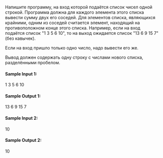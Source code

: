 Напишите программу, на вход которой подаётся список чисел одной строкой. Программа должна для каждого элемента этого
списка вывести сумму двух его соседей. Для элементов списка, являющихся крайними, одним из соседей считается элемент,
находящий на противоположном конце этого списка. Например, если на вход подаётся список "1 3 5 6 10", то на выход
ожидается список "13 6 9 15 7" (без кавычек).

Если на вход пришло только одно число, надо вывести его же.

Вывод должен содержать одну строку с числами нового списка, разделёнными пробелом.

#### Sample Input 1:

1 3 5 6 10

#### Sample Output 1:

13 6 9 15 7

#### Sample Input 2:

10

#### Sample Output 2:

10
